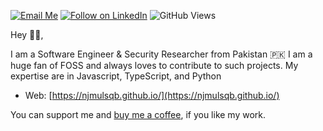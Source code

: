 
[![Email Me](https://img.shields.io/badge/Email-njmulsqb%40protonmail.com-blue)](mailto:najamulsaqib@tutamail.com)
[![Follow on LinkedIn](https://img.shields.io/badge/Follow-LinkedIn-2867B2.svg?logo=linkedin)](https://linkedin.com/in/njmulsqb)
![GitHub Views](https://komarev.com/ghpvc/?username=njmulsqb)

Hey 👋🏻,

I am a Software Engineer & Security Researcher from Pakistan 🇵🇰 I am a huge fan of FOSS and always loves to contribute to such projects. My expertise are in Javascript, TypeScript, and Python

- Web: [https://njmulsqb.github.io/](https://njmulsqb.github.io/)


You can support me and [buy me a coffee](https://www.buymeacoffee.com/njmulsqb), if you like my work.
